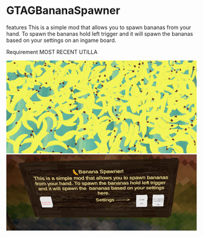 # GTAGBananaSpawner
features
This is a simple mod that allows you to spawn bananas
from your hand. To spawn the bananas hold left trigger
and it will spawn the bananas based on your settings on an ingame board.
                                                 

Requirement
MOST RECENT UTILLA

![Board](https://raw.githubusercontent.com/gangxmods/GTAGBananaSpawner/main/image.png)
![Bananas](https://raw.githubusercontent.com/gangxmods/GTAGBananaSpawner/main/banas.png)



